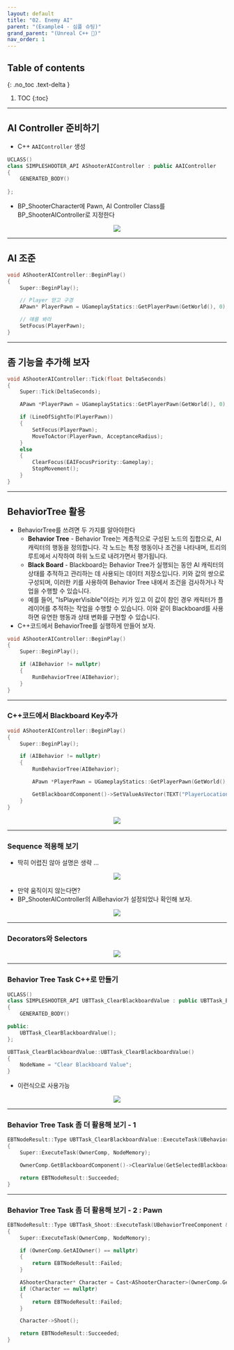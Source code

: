 ```yaml
---
layout: default
title: "02. Enemy AI"
parent: "(Example4 - 심플 슈팅)"
grand_parent: "(Unreal C++ 🚀)"
nav_order: 1
---
```


## Table of contents
{: .no_toc .text-delta }

1. TOC
{:toc}

---

## AI Controller 준비하기

* C++ `AAIController` 생성

```cpp
UCLASS()
class SIMPLESHOOTER_API AShooterAIController : public AAIController
{
	GENERATED_BODY()
	
};
```

* BP_ShooterCharacter에 Pawn, AI Controller Class를 BP_ShooterAIController로 지정한다

<p align="center">
  <img src="https://taehyungs-programming-blog.github.io/blog/assets/images/unreal/unreal_cpp_4/ucpp4-2-1.png"/>
</p>

---

## AI 조준

```cpp
void AShooterAIController::BeginPlay() 
{
    Super::BeginPlay();

    // Player 얻고 구경
    APawn* PlayerPawn = UGameplayStatics::GetPlayerPawn(GetWorld(), 0);

    // 얘를 봐라
    SetFocus(PlayerPawn);
}
```

---

## 좀 기능을 추가해 보자

```cpp
void AShooterAIController::Tick(float DeltaSeconds) 
{
    Super::Tick(DeltaSeconds);

    APawn *PlayerPawn = UGameplayStatics::GetPlayerPawn(GetWorld(), 0);

    if (LineOfSightTo(PlayerPawn))
    {
        SetFocus(PlayerPawn);
        MoveToActor(PlayerPawn, AcceptanceRadius);
    }
    else
    {
        ClearFocus(EAIFocusPriority::Gameplay);
        StopMovement();
    }
}
```

---

## BehaviorTree 활용

* BehaviorTree를 쓰려면 두 가지를 알아야한다
    * **Behavior Tree** - Behavior Tree는 계층적으로 구성된 노드의 집합으로, AI 캐릭터의 행동을 정의합니다. 각 노드는 특정 행동이나 조건을 나타내며, 트리의 루트에서 시작하여 하위 노드로 내려가면서 평가됩니다. 
    * **Black Board** - Blackboard는 Behavior Tree가 실행되는 동안 AI 캐릭터의 상태를 추적하고 관리하는 데 사용되는 데이터 저장소입니다. 키와 값의 쌍으로 구성되며, 이러한 키를 사용하여 Behavior Tree 내에서 조건을 검사하거나 작업을 수행할 수 있습니다.
    * 예를 들어, "IsPlayerVisible"이라는 키가 있고 이 값이 참인 경우 캐릭터가 플레이어를 추적하는 작업을 수행할 수 있습니다. 이와 같이 Blackboard를 사용하면 유연한 행동과 상태 변화를 구현할 수 있습니다.
* C++코드에서 BehaviorTree를 실행하게 만들어 보자.

```cpp
void AShooterAIController::BeginPlay() 
{
    Super::BeginPlay();

    if (AIBehavior != nullptr)
    {
        RunBehaviorTree(AIBehavior);
    }
}
```

---

### C++코드에서 Blackboard Key추가

```cpp
void AShooterAIController::BeginPlay() 
{
    Super::BeginPlay();

    if (AIBehavior != nullptr)
    {
        RunBehaviorTree(AIBehavior);

        APawn *PlayerPawn = UGameplayStatics::GetPlayerPawn(GetWorld(), 0);

        GetBlackboardComponent()->SetValueAsVector(TEXT("PlayerLocation"), PlayerPawn->GetActorLocation());
    }
}
```

<p align="center">
  <img src="https://taehyungs-programming-blog.github.io/blog/assets/images/unreal/unreal_cpp_4/ucpp4-2-2.png"/>
</p>

---

### Sequence 적용해 보기

* 딱히 어렵진 않아 설명은 생략 ...

<p align="center">
  <img src="https://taehyungs-programming-blog.github.io/blog/assets/images/unreal/unreal_cpp_4/ucpp4-2-3.png"/>
</p>

* 만약 움직이지 않는다면?
* BP_ShooterAIController의 AIBehavior가 설정되었나 확인해 보자.

<p align="center">
  <img src="https://taehyungs-programming-blog.github.io/blog/assets/images/unreal/unreal_cpp_4/ucpp4-2-4.png"/>
</p>

---

### Decorators와 Selectors

<p align="center">
  <img src="https://taehyungs-programming-blog.github.io/blog/assets/images/unreal/unreal_cpp_4/ucpp4-2-5.png"/>
</p>

---

### Behavior Tree Task C++로 만들기

```cpp
UCLASS()
class SIMPLESHOOTER_API UBTTask_ClearBlackboardValue : public UBTTask_BlackboardBase
{
	GENERATED_BODY()

public:
	UBTTask_ClearBlackboardValue();
};
```

```cpp
UBTTask_ClearBlackboardValue::UBTTask_ClearBlackboardValue() 
{
    NodeName = "Clear Blackboard Value";
}
```

* 이런식으로 사용가능

<p align="center">
  <img src="https://taehyungs-programming-blog.github.io/blog/assets/images/unreal/unreal_cpp_4/ucpp4-2-6.png"/>
</p>

---

### Behavior Tree Task 좀 더 활용해 보기 - 1

```cpp
EBTNodeResult::Type UBTTask_ClearBlackboardValue::ExecuteTask(UBehaviorTreeComponent &OwnerComp, uint8 *NodeMemory) 
{
    Super::ExecuteTask(OwnerComp, NodeMemory);

    OwnerComp.GetBlackboardComponent()->ClearValue(GetSelectedBlackboardKey());

    return EBTNodeResult::Succeeded;
}
```

---

### Behavior Tree Task 좀 더 활용해 보기 - 2 : Pawn

```cpp
EBTNodeResult::Type UBTTask_Shoot::ExecuteTask(UBehaviorTreeComponent &OwnerComp, uint8 *NodeMemory) 
{
    Super::ExecuteTask(OwnerComp, NodeMemory);

    if (OwnerComp.GetAIOwner() == nullptr)
    {
        return EBTNodeResult::Failed;
    }

    AShooterCharacter* Character = Cast<AShooterCharacter>(OwnerComp.GetAIOwner()->GetPawn());
    if (Character == nullptr)
    {
        return EBTNodeResult::Failed;
    }

    Character->Shoot();

    return EBTNodeResult::Succeeded;
}
```
